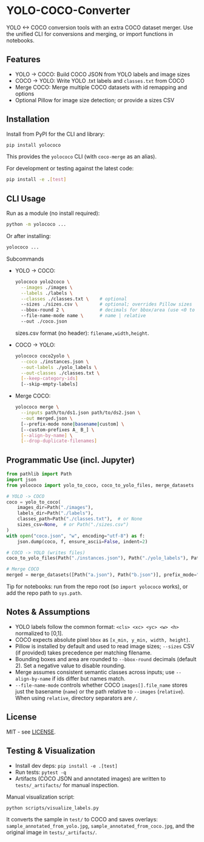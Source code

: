 # YOLO-COCO-Converter

YOLO <-> COCO conversion tools with an extra COCO dataset merger. Use the unified
CLI for conversions and merging, or import functions in notebooks.

## Features
- YOLO -> COCO: Build COCO JSON from YOLO labels and image sizes
- COCO -> YOLO: Write YOLO .txt labels and `classes.txt` from COCO
- Merge COCO: Merge multiple COCO datasets with id remapping and options
- Optional Pillow for image size detection; or provide a sizes CSV

## Installation
Install from PyPI for the CLI and library:
```bash
pip install yolococo
```
This provides the `yolococo` CLI (with `coco-merge` as an alias).

For development or testing against the latest code:
```bash
pip install -e .[test]
```

## CLI Usage
Run as a module (no install required):
```bash
python -m yolococo ...
```

Or after installing:
```bash
yolococo ...
```

Subcommands
- YOLO -> COCO:
  ```bash
  yolococo yolo2coco \
    --images ./images \
    --labels ./labels \
    --classes ./classes.txt \    # optional
    --sizes ./sizes.csv \        # optional; overrides Pillow sizes
    --bbox-round 2 \             # decimals for bbox/area (use <0 to disable)
    --file-name-mode name \      # name | relative
    --out ./coco.json
  ```
  sizes.csv format (no header): `filename,width,height`.

- COCO -> YOLO:
  ```bash
  yolococo coco2yolo \
    --coco ./instances.json \
    --out-labels ./yolo_labels \
    --out-classes ./classes.txt \
    [--keep-category-ids]
    [--skip-empty-labels]
  ```

- Merge COCO:
  ```bash
  yolococo merge \
    --inputs path/to/ds1.json path/to/ds2.json \
    --out merged.json \
    [--prefix-mode none|basename|custom] \
    [--custom-prefixes A_ B_] \
    [--align-by-name] \
    [--drop-duplicate-filenames]
  ```

## Programmatic Use (incl. Jupyter)
```python
from pathlib import Path
import json
from yolococo import yolo_to_coco, coco_to_yolo_files, merge_datasets

# YOLO -> COCO
coco = yolo_to_coco(
    images_dir=Path("./images"),
    labels_dir=Path("./labels"),
    classes_path=Path("./classes.txt"),  # or None
    sizes_csv=None,  # or Path("./sizes.csv")
)
with open("coco.json", "w", encoding="utf-8") as f:
    json.dump(coco, f, ensure_ascii=False, indent=2)

# COCO -> YOLO (writes files)
coco_to_yolo_files(Path("./instances.json"), Path("./yolo_labels"), Path("./classes.txt"))

# Merge COCO
merged = merge_datasets([Path("a.json"), Path("b.json")], prefix_mode="basename")
```
Tip for notebooks: run from the repo root (so `import yolococo` works), or add the repo path to `sys.path`.

## Notes & Assumptions
- YOLO labels follow the common format: `<cls> <xc> <yc> <w> <h>` normalized to [0,1].
- COCO expects absolute pixel `bbox` as `[x_min, y_min, width, height]`.
- Pillow is installed by default and used to read image sizes; `--sizes` CSV (if provided) takes precedence per matching filename.
- Bounding boxes and area are rounded to `--bbox-round` decimals (default 2). Set a negative value to disable rounding.
- Merge assumes consistent semantic classes across inputs; use `--align-by-name` if ids differ but names match.
- `--file-name-mode` controls whether COCO `images[].file_name` stores just the basename (`name`) or the path relative to `--images` (`relative`). When using `relative`, directory separators are `/`.

## License
MIT - see [LICENSE](LICENSE).

## Testing & Visualization
- Install dev deps: `pip install -e .[test]`
- Run tests: `pytest -q`
- Artifacts (COCO JSON and annotated images) are written to `tests/_artifacts/` for manual inspection.

Manual visualization script:
```bash
python scripts/visualize_labels.py
```
It converts the sample in `test/` to COCO and saves overlays: `sample_annotated_from_yolo.jpg`, `sample_annotated_from_coco.jpg`, and the original image in `tests/_artifacts/`.

